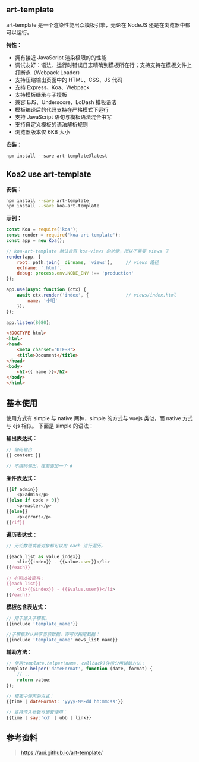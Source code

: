 
## art-template
art-template 是一个渲染性能出众模板引擎，无论在 NodeJS 还是在浏览器中都可以运行。

**特性：**
- 拥有接近 JavaScript 渲染极限的的性能
- 调试友好：语法、运行时错误日志精确到模板所在行；支持支持在模板文件上打断点（Webpack Loader）
- 支持压缩输出页面中的 HTML、CSS、JS 代码
- 支持 Express、Koa、Webpack
- 支持模板继承与子模板
- 兼容 EJS、Underscore、LoDash 模板语法
- 模板编译后的代码支持在严格模式下运行
- 支持 JavaScript 语句与模板语法混合书写
- 支持自定义模板的语法解析规则
- 浏览器版本仅 6KB 大小


**安装：**

```js
npm install --save art-template@latest
```

## Koa2 use art-template

 **安装：**

 ```bash
npm install --save art-template
npm install --save koa-art-template
 ```

 **示例：**

```js
const Koa = require('koa');
const render = require('koa-art-template');
const app = new Koa();

// koa-art-template 默认自带 koa-views 的功能，所以不需要 views 了
render(app, {
    root: path.join(__dirname, 'views'),     // views 路径
    extname: '.html',
    debug: process.env.NODE_ENV !== 'production'
});

app.use(async function (ctx) {
    await ctx.render('index', {              // views/index.html
        name: '小明'
    });
});

app.listen(8080);
```

```html
<!DOCTYPE html>
<html>
<head>
    <meta charset="UTF-8">
    <title>Document</title>
</head>
<body>
    <h2>{{ name }}</h2>
</body>
</html>
 ```

## 基本使用
使用方式有 simple 与 native 两种，simple 的方式与 vuejs 类似，而 native 方式与 ejs 相似。
下面是 simple 的语法：

**输出表达式：**

```js
// 编码输出
{{ content }}

// 不编码输出，在前面加一个 #
```

**条件表达式：**

```js
{{if admin}}
	<p>admin</p>
{{else if code > 0}}
	<p>master</p>
{{else}}
    <p>error!</p>
{{/if}}
```

**遍历表达式：**

```js
// 无论数组或者对象都可以用 each 进行遍历。

{{each list as value index}}
    <li>{{index}} - {{value.user}}</li>
{{/each}}

// 亦可以被简写：
{{each list}}
    <li>{{$index}} - {{$value.user}}</li>
{{/each}}
```

**模板包含表达式：**

```js
// 用于嵌入子模板。
{{include 'template_name'}}

//子模板默认共享当前数据，亦可以指定数据：
{{include 'template_name' news_list name}}
```

**辅助方法：**

```js
// 使用template.helper(name, callback)注册公用辅助方法：
template.helper('dateFormat', function (date, format) {
    // ..
    return value;
});

// 模板中使用的方式：
{{time | dateFormat: 'yyyy-MM-dd hh:mm:ss'}}

// 支持传入参数与嵌套使用：
{{time | say:'cd' | ubb | link}}
```


## 参考资料
> https://aui.github.io/art-template/